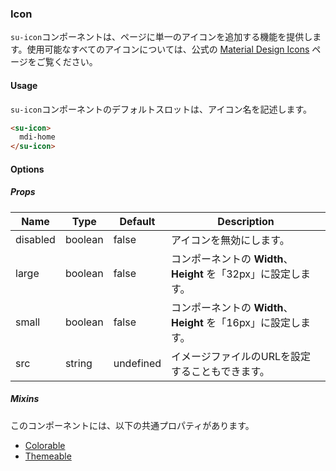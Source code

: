 ### Icon

`su-icon`コンポーネントは、ページに単一のアイコンを追加する機能を提供します。使用可能なすべてのアイコンについては、公式の [Material Design Icons](https://materialdesignicons.com/) ページをご覧ください。

<su-divider class="mb-8" />

#### Usage

`su-icon`コンポーネントのデフォルトスロットは、アイコン名を記述します。

```html
<su-icon>
  mdi-home
</su-icon>
```

#### Options

<sample class="mb-4" />

##### Props

|Name|Type|Default|Description|
|----|----|-------|-----------|
|disabled|boolean|false|アイコンを無効にします。|
|large|boolean|false|コンポーネントの **Width**、**Height** を「32px」に設定します。|
|small|boolean|false|コンポーネントの **Width**、**Height** を「16px」に設定します。|
|src|string|undefined|イメージファイルのURLを設定することもできます。|

##### Mixins

このコンポーネントには、以下の共通プロパティがあります。

- [Colorable](../internals/mixins#Colorable)
- [Themeable](../internals/mixins#Themeable)